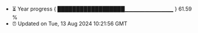 - ⏳ Year progress { ██████████████████▁▁▁▁▁▁▁▁▁▁▁▁ } 61.59 %
- ⏰ Updated on Tue, 13 Aug 2024 10:21:56 GMT

